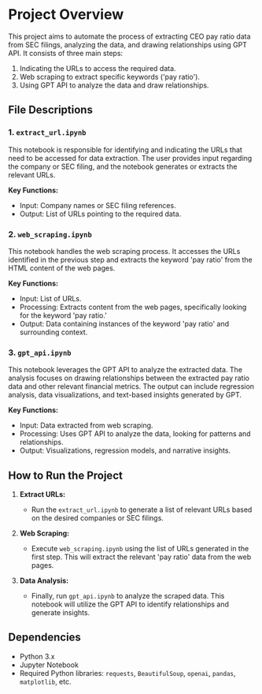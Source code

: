 
# Project Overview

This project aims to automate the process of extracting CEO pay ratio data from SEC filings, analyzing the data, and drawing relationships using GPT API. It consists of three main steps:

1. Indicating the URLs to access the required data.
2. Web scraping to extract specific keywords ('pay ratio').
3. Using GPT API to analyze the data and draw relationships.

## File Descriptions

### 1. `extract_url.ipynb`
This notebook is responsible for identifying and indicating the URLs that need to be accessed for data extraction. The user provides input regarding the company or SEC filing, and the notebook generates or extracts the relevant URLs.

**Key Functions:**
- Input: Company names or SEC filing references.
- Output: List of URLs pointing to the required data.

### 2. `web_scraping.ipynb`
This notebook handles the web scraping process. It accesses the URLs identified in the previous step and extracts the keyword 'pay ratio' from the HTML content of the web pages.

**Key Functions:**
- Input: List of URLs.
- Processing: Extracts content from the web pages, specifically looking for the keyword 'pay ratio.'
- Output: Data containing instances of the keyword 'pay ratio' and surrounding context.

### 3. `gpt_api.ipynb`
This notebook leverages the GPT API to analyze the extracted data. The analysis focuses on drawing relationships between the extracted pay ratio data and other relevant financial metrics. The output can include regression analysis, data visualizations, and text-based insights generated by GPT.

**Key Functions:**
- Input: Data extracted from web scraping.
- Processing: Uses GPT API to analyze the data, looking for patterns and relationships.
- Output: Visualizations, regression models, and narrative insights.

## How to Run the Project

1. **Extract URLs:**
   - Run the `extract_url.ipynb` to generate a list of relevant URLs based on the desired companies or SEC filings.
   
2. **Web Scraping:**
   - Execute `web_scraping.ipynb` using the list of URLs generated in the first step. This will extract the relevant 'pay ratio' data from the web pages.
   
3. **Data Analysis:**
   - Finally, run `gpt_api.ipynb` to analyze the scraped data. This notebook will utilize the GPT API to identify relationships and generate insights.

## Dependencies

- Python 3.x
- Jupyter Notebook
- Required Python libraries: `requests`, `BeautifulSoup`, `openai`, `pandas`, `matplotlib`, etc.


